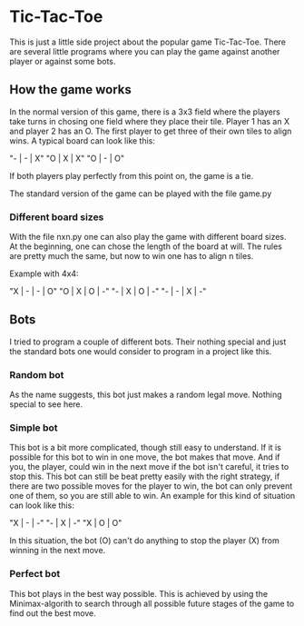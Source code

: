 # Tic-Tac-Toe

This is just a little side project about the popular game Tic-Tac-Toe.
There are several little programs where you can play the game against another player or against some bots.

## How the game works

In the normal version of this game, there is a 3x3 field where the players take turns in chosing one field where they place their tile. Player 1 has an X and player 2 has an O. The first player to get three of their own tiles to align wins.
A typical board can look like this:

"- | - | X"
"O | X | X"
"O | - | O"

If both players play perfectly from this point on, the game is a tie.

The standard version of the game can be played with the file game.py

### Different board sizes

With the file nxn.py one can also play the game with different board sizes. At the beginning, one can chose the length of the board at will.
The rules are pretty much the same, but now to win one has to align n tiles.

Example with 4x4:

"X | - | - | O"
"O | X | O | -"
"- | X | O | -"
"- | - | X | -"

## Bots

I tried to program a couple of different bots. Their nothing special and just the standard bots one would consider to program in a project like this.

### Random bot

As the name suggests, this bot just makes a random legal move. Nothing special to see here.

### Simple bot

This bot is a bit more complicated, though still easy to understand.
If it is possible for this bot to win in one move, the bot makes that move.
And if you, the player, could win in the next move if the bot isn't careful, it tries to stop this.
This bot can still be beat pretty easily with the right strategy, if there are two possible moves for the player to win, the bot can only prevent one of them, so you are still able to win.
An example for this kind of situation can look like this:

"X | - | -"
"- | X | -"
"X | O | O"

In this situation, the bot (O) can't do anything to stop the player (X) from winning in the next move.

### Perfect bot

This bot plays in the best way possible. This is achieved by using the Minimax-algorith to search through all possible future stages of the game to find out the best move.